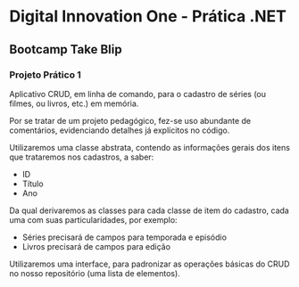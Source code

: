 # Digital Innovation One - Prática .NET

## Bootcamp Take Blip

### Projeto Prático 1

Aplicativo CRUD, em linha de comando, para o cadastro de séries (ou filmes, ou livros, etc.) em memória.

Por se tratar de um projeto pedagógico, fez-se uso abundante de comentários, evidenciando detalhes já explícitos no código.

Utilizaremos uma classe abstrata, contendo as informações gerais dos itens que trataremos nos cadastros, a saber:
 - ID
 - Título
 - Ano
 
Da qual derivaremos as classes para cada classe de item do cadastro, cada uma com suas particularidades, por exemplo:
 - Séries precisará de campos para temporada e episódio
 - Livros precisará de campos para edição
 
Utilizaremos uma interface, para padronizar as operações básicas do CRUD no nosso repositório (uma lista de elementos).
 
